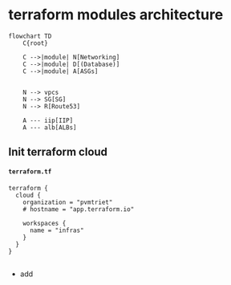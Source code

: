 # terraform modules architecture 
```mermaid
flowchart TD
    C{root} 
    
    C -->|module| N[Networking]
    C -->|module| D[(Database)]
    C -->|module| A[ASGs]


    N --> vpcs
    N --> SG[SG]
    N --> R[Route53]

    A --- iip[IIP]
    A --- alb[ALBs]
```
## Init terraform cloud
#### **`terraform.tf`**
```
terraform {
  cloud {
    organization = "pvmtriet"
    # hostname = "app.terraform.io"

    workspaces {
      name = "infras"
    }
  }
}
```
##  
- add 



